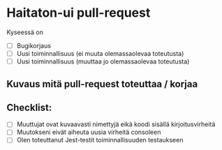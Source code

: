 # Haitaton-ui pull-request

Kyseessä on

- [ ] Bugikorjaus
- [ ] Uusi toiminnallisuus (ei muuta olemassaolevaa toteutusta)
- [ ] Uusi toiminnallisuus (muuttaa jo olemassaolevaa toteutusta)

## Kuvaus mitä pull-request toteuttaa / korjaa

## Checklist:

- [ ] Muuttujat ovat kuvaavasti nimettyjä eikä koodi sisällä kirjoitusvirheitä
- [ ] Muutokseni eivät aiheuta uusia virheitä consoleen
- [ ] Olen toteuttanut Jest-testit toiminnallisuuden testaukseen
